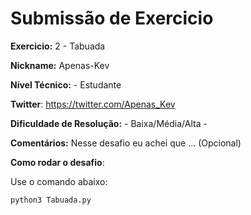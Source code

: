 # Submissão de Exercicio

**Exercicio:** 2 - Tabuada

**Nickname:** Apenas-Kev

**Nível Técnico:** - Estudante

**Twitter**: https://twitter.com/Apenas_Kev

**Dificuldade de Resolução:** - Baixa/Média/Alta -

**Comentários:** Nesse desafio eu achei que ... (Opcional)

**Como rodar o desafio**: 

Use o comando abaixo: 
```bash
python3 Tabuada.py
```